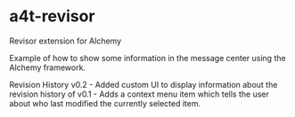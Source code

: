 # a4t-revisor
Revisor extension for Alchemy

Example of how to show some information in the message center using the Alchemy framework.

Revision History
v0.2 - Added custom UI to display information about the revision history of 
v0.1 - Adds a context menu item which tells the user about who last modified the currently selected item.


